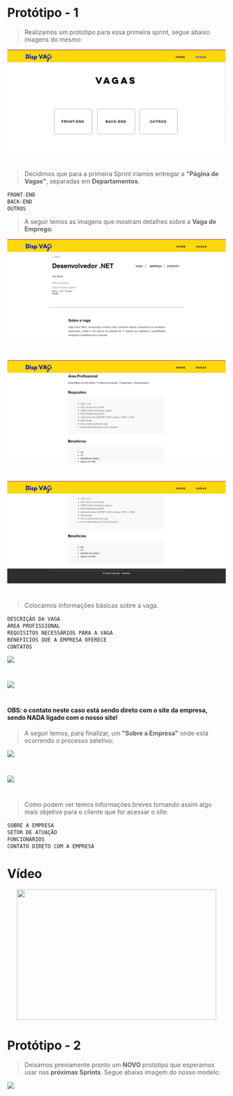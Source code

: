 # Protótipo - 1

> Realizamos um prototipo para essa primeira sprint, segue abaixo imagens do mesmo:

<img src = "https://github.com/DISPVAG/DISPVAG/blob/main/Prototipo/imagens_prototipo/Imagem1.jpeg" />

# 
> Decidimos que para a primeira Sprint iriamos entregar a **"Página de Vagas"**, separadas em **Departamentos**.
```
FRONT-END
BACK-END
OUTROS
```
 
> A seguir temos as imagens que mostram detalhes sobre a **Vaga de Emprego**: 

<img src = "https://github.com/DISPVAG/DISPVAG/blob/main/Prototipo/imagens_prototipo/Imagem2.jpeg" />

#

<img src = "https://github.com/DISPVAG/DISPVAG/blob/main/Prototipo/imagens_prototipo/Imagem3.jpeg" />

#

<img src = "https://github.com/DISPVAG/DISPVAG/blob/main/Prototipo/imagens_prototipo/Imagem4.jpeg" />

#
> Colocamos informações básicas sobre a vaga. 

```
DESCRIÇÂO DA VAGA
ÁREA PROFISSIONAL
REQUISITOS NECESSÁRIOS PARA A VAGA
BENEFICIOS QUE A EMPRESA OFERECE
CONTATOS 
````
<img src = "https://github.com/DISPVAG/DISPVAG/blob/main/Prototipo/imagens_prototipo/Imagem7.jpeg" />

#
<img src = "https://github.com/DISPVAG/DISPVAG/blob/main/Prototipo/imagens_prototipo/Imagem8.jpeg" />

#
#### OBS: o contato neste caso está sendo direto com o site da empresa, sendo NADA ligado com o nosso site!
 
> A seguir temos, para finalizar, um **"Sobre a Empresa"** onde está ocorrendo o processo seletivo: 

<img src = "https://github.com/DISPVAG/DISPVAG/blob/main/Prototipo/imagens_prototipo/Imagem5.jpeg" />

#
<img src = "https://github.com/DISPVAG/DISPVAG/blob/main/Prototipo/imagens_prototipo/Imagem6.jpeg" />

#
> Como podem ver temos informações breves tornando assim algo mais objetivo para o cliente que for acessar o site.
```
SOBRE A EMPRESA
SETOR DE ATUAÇÃO
FUNCIONÁRIOS 
CONTATO DIRETO COM A EMPRESA 
```

# Vídeo

<p align="center">
  <img width="460" height="300" src="https://github.com/DISPVAG/DISPVAG/blob/main/Prototipo/imagens_prototipo/ezgif.com-gif-maker%20(1).gif">
</p>
 
# Protótipo - 2

> Deixamos previamente pronto um **NOVO** protótipo que esperamos usar nas **próximas Sprints**. Segue abaixo imagem do nosso modelo: 

<img src = "https://github.com/DISPVAG/DISPVAG/blob/main/Prototipo/imagens_prototipo/prototipo-2%20-%20Dispvag.png" />


